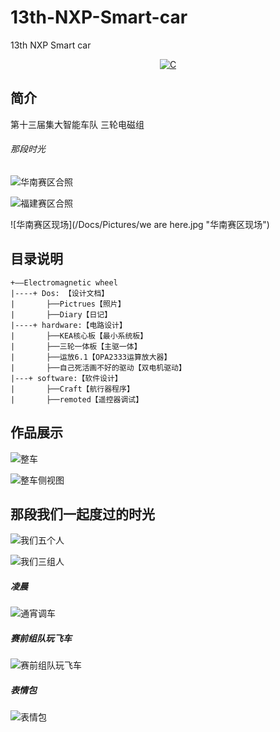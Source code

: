 # 13th-NXP-Smart-car
13th NXP Smart car

<p align="center">
  <a href="https://img.shields.io/badge/language-C-brigreen.svg?style=flat-square"><img src="https://img.shields.io/badge/language-C-brigreen.svg?style=flat-square" alt="C"></a>
</p>


## 简介
第十三届集大智能车队  三轮电磁组

######  那段时光

![华南赛区合照](/Docs/Pictures/Famliy1.jpg "华南赛区合照")

![福建赛区合照](/Docs/Pictures/Famliy2.jpg "福建赛区合照")

![华南赛区现场](/Docs/Pictures/we are here.jpg "华南赛区现场")

## 目录说明
````
+——Electromagnetic wheel
|----+ Dos: 【设计文档】
|       ├──Pictrues【照片】
|       ├──Diary【日记】
|----+ hardware:【电路设计】  
|       ├──KEA核心板【最小系统板】
|       ├──三轮一体板【主驱一体】
|       ├──运放6.1【OPA2333运算放大器】
|       ├──自己死活画不好的驱动【双电机驱动】
|---+ software:【软件设计】
|       ├──Craft【航行器程序】
|       ├──remoted【遥控器调试】
````

## 作品展示

![整车](/Docs/Pictures/car1.jpg "整车")

![整车侧视图](/Docs/Pictures/car2.jpg "整车侧视图")




## 那段我们一起度过的时光

![我们五个人](/Docs/Pictures/wefive.jpg "我们五个人")


![我们三组人](/Docs/Pictures/wethree.jpg "我们三组人")


##### 凌晨
![通宵调车](/Docs/Pictures/morning.jpg "通宵调车")


##### 赛前组队玩飞车
![赛前组队玩飞车](/Docs/Pictures/play.jpg "赛前组队玩飞车")


##### 表情包
![表情包](/Docs/Pictures/hah.jpg "表情包")
